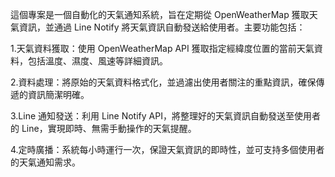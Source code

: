 這個專案是一個自動化的天氣通知系統，旨在定期從 OpenWeatherMap 獲取天氣資訊，並通過 Line Notify 將天氣資訊自動發送給使用者。主要功能包括：

1.天氣資料獲取：使用 OpenWeatherMap API 獲取指定經緯度位置的當前天氣資料，包括溫度、濕度、風速等詳細資訊。

2.資料處理：將原始的天氣資料格式化，並過濾出使用者關注的重點資訊，確保傳遞的資訊簡潔明確。

3.Line 通知發送：利用 Line Notify API，將整理好的天氣資訊自動發送至使用者的 Line，實現即時、無需手動操作的天氣提醒。

4.定時廣播：系統每小時運行一次，保證天氣資訊的即時性，並可支持多個使用者的天氣通知需求。
